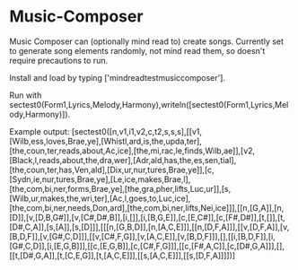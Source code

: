 # Music-Composer
Music Composer can (optionally mind read to) create songs.  Currently set to generate song elements randomly, not mind read them, so doesn't require precautions to run.

Install and load by typing ['mindreadtestmusiccomposer'].

Run with sectest0(Form1,Lyrics,Melody,Harmony),writeln([sectest0(Form1,Lyrics,Melody,Harmony)]).

Example output:
[sectest0([n,v1,i1,v2,c,t2,s,s,s],[[v1,[Wilb,ess,loves,Brae,ye],[Whistl,ard,is,the,upda,ter],[the,coun,ter,reads,about,Ac,ice],[the,mi,rac,le,finds,Wilb,ae]],[v2,[Black,l,reads,about,the,dra,wer],[Adr,ald,has,the,es,sen,tial],[the,coun,ter,has,Ven,ald],[Dix,ur,nur,tures,Brae,ye]],[c,[Sydn,ie,nur,tures,Brae,ye],[Le,ice,makes,Brae,l],[the,com,bi,ner,forms,Brae,ye],[the,gra,pher,lifts,Luc,ur]],[s,[Wilb,ur,makes,the,wri,ter],[Ac,l,goes,to,Luc,ice],[the,com,bi,ner,needs,Don,ard],[the,com,bi,ner,lifts,Nei,ice]]],[[n,[G,A]],[n,[D]],[v,[D,B,G#]],[v,[C#,D#,B]],[i,[]],[i,[B,G,E]],[c,[E,C#]],[c,[F#,D#]],[t,[]],[t,[D#,C,A]],[s,[A]],[s,[D]]],[[[n,[G,B,D]],[n,[A,C,E]]],[[n,[D,F,A]]],[[v,[D,F,A]],[v,[B,D,F]],[v,[G#,C,D]]],[[v,[C#,F,G]],[v,[A,C,E]],[v,[B,D,F]]],[],[[i,[B,D,F]],[i,[G#,C,D]],[i,[E,G,B]]],[[c,[E,G,B]],[c,[C#,F,G]]],[[c,[F#,A,C]],[c,[D#,G,A]]],[],[[t,[D#,G,A]],[t,[C,E,G]],[t,[A,C,E]]],[[s,[A,C,E]]],[[s,[D,F,A]]]])]
